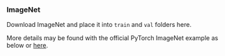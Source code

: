 ### ImageNet

Download ImageNet and place it into `train` and `val` folders here.

More details may be found with the official PyTorch ImageNet example as below or [here](https://github.com/pytorch/examples/blob/master/imagenet). 

